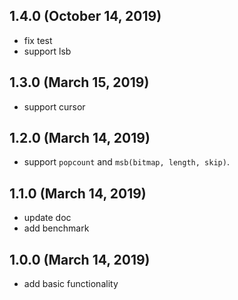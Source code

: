 ## 1.4.0 (October 14, 2019)
  - fix test
  - support lsb

## 1.3.0 (March 15, 2019)
  - support cursor

## 1.2.0 (March 14, 2019)
  - support `popcount` and `msb(bitmap, length, skip)`.

## 1.1.0 (March 14, 2019)
  - update doc
  - add benchmark

## 1.0.0 (March 14, 2019)
  - add basic functionality
